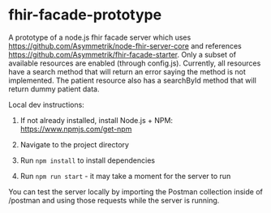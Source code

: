 # fhir-facade-prototype

A prototype of a node.js fhir facade server which uses https://github.com/Asymmetrik/node-fhir-server-core and references https://github.com/Asymmetrik/fhir-facade-starter. Only a subset of available resources are enabled (through config.js). Currently, all resources have a search method that will return an error saying the method is not implemented. The patient resource also has a searchById method that will return dummy patient data.

Local dev instructions:

1. If not already installed, install Node.js + NPM: https://www.npmjs.com/get-npm

2. Navigate to the project directory

2. Run `npm install` to install dependencies

3. Run `npm run start` - it may take a moment for the server to run

You can test the server locally by importing the Postman collection inside of /postman and using those requests while the server is running.

